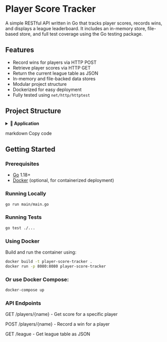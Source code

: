 # Player Score Tracker

A simple RESTful API written in Go that tracks player scores, records wins, and displays a league leaderboard. It includes an in-memory store, file-based store, and full test coverage using the Go testing package.

## Features

- Record wins for players via HTTP POST
- Retrieve player scores via HTTP GET
- Return the current league table as JSON
- In-memory and file-backed data stores
- Modular project structure
- Dockerized for easy deployment
- Fully tested using `net/http/httptest`

## Project Structure

<details>
  <summary><strong>📁 Application</strong></summary>

  <details>
    <summary>📂 main</summary>

    - main.go
  </details>

  <details>
    <summary>📂 Models</summary>

    - players.go
  </details>

  <details>
    <summary>📂 Servers</summary>

    - server.go  
    - server_test.go  
    - server_integration_test.go
  </details>

  - functions.go  
  - Dockerfile  
  - docker-compose.yml  
  - go.mod
</details>


markdown
Copy code

## Getting Started

### Prerequisites

- [Go](https://golang.org/doc/install) 1.18+
- [Docker](https://docs.docker.com/get-docker/) (optional, for containerized deployment)

### Running Locally

```bash
go run main/main.go
```

### Running Tests

```bash
go test ./...
```

### Using Docker
Build and run the container using:


```bash
docker build -t player-score-tracker .
docker run -p 8080:8080 player-score-tracker
```

### Or use Docker Compose:

```bash
docker-compose up
```

### API Endpoints
GET /players/{name} - Get score for a specific player

POST /players/{name} - Record a win for a player

GET /league - Get league table as JSON
